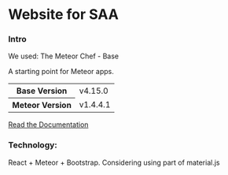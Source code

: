 # Website for SAA
### Intro

We used: The Meteor Chef - Base

A starting point for Meteor apps.

<table>
  <tbody>
    <tr>
      <th>Base Version</th>
      <td>v4.15.0</td>
    </tr>
    <tr>
      <th>Meteor Version</th>
      <td>v1.4.4.1</td>
    </tr>
  </tbody>
</table>

[Read the Documentation](http://themeteorchef.com/base) 

### Technology:

React + Meteor + Bootstrap. Considering using part of material.js


